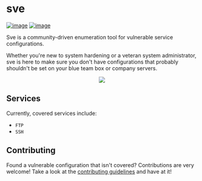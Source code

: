# sve


[![image](https://img.shields.io/badge/version-0.1.0-blue.svg)](https://github.com/bl0nd/sve)
[![image](https://img.shields.io/badge/license-MIT-green.svg)](https://github.com/bl0nd/sve)
<!--[![image](https://img.shields.io/badge/contributors.svg)](https://pypi.org/project/sve/)-->
<!--[![image](https://img.shields.io/badge/vulnerabilities.svg)](https://pypi.org/project/sve/)-->

Sve is a community-driven enumeration tool for vulnerable service configurations.

Whether you're new to system hardening or a veteran system administrator, sve is here to make sure you don't have configurations that probably shouldn't be set on your blue team box or company servers.

<p align="center"> <img src="https://user-images.githubusercontent.com/25558240/50747864-d769a800-11fb-11e9-9220-ba7e9c83482c.png"></p>


## Services
Currently, covered services include:
* `FTP`
* `SSH`


## Contributing
Found a vulnerable configuration that isn't covered? Contributions are very welcome! Take a look at the [contributing guidelines](https://github.com/bl0nd/sve/blob/master/CONTRIBUTING.md) and have at it! 
 

